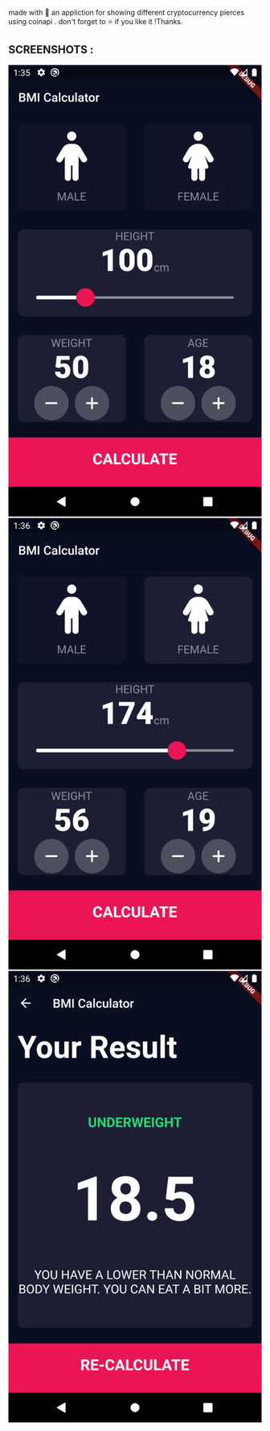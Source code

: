 
made with 🧡 an appliction for showing different cryptocurrency pierces using coinapi .
don't forget to ⭐ if you like it !Thanks.

## SCREENSHOTS :
<img src="screenshots/1.png"/>
<img src="screenshots/2.png"/>
<img src="screenshots/3.png"/>
